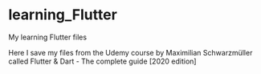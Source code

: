 # learning_Flutter
My learning Flutter files

Here I save my files from the Udemy course by Maximilian Schwarzmüller called Flutter & Dart - The complete guide [2020 edition]
